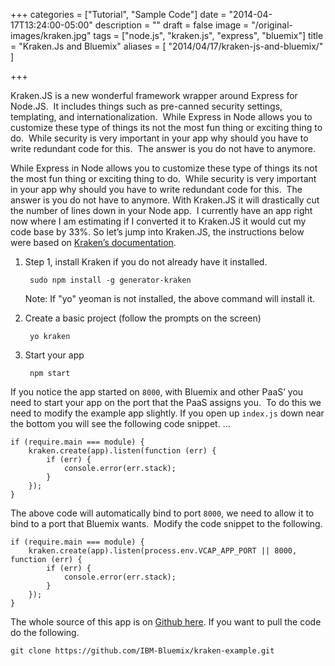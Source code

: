 +++
categories = ["Tutorial", "Sample Code"]
date = "2014-04-17T13:24:00-05:00"
description = ""
draft = false
image = "/original-images/kraken.jpg"
tags = ["node.js", "kraken.js", "express", "bluemix"]
title = "Kraken.Js and Bluemix"
aliases = [
    "2014/04/17/kraken-js-and-bluemix/"
]

+++

Kraken.JS is a new wonderful framework wrapper around Express for Node.JS.  It includes things such as pre-canned security settings, templating, and internationalization.  While Express in Node allows you to customize these type of things its not the most fun thing or exciting thing to do.  While security is very important in your app why should you have to write redundant code for this.  The answer is you do not have to anymore.

While Express in Node allows you to customize these type of things its not the most fun thing or exciting thing to do.  While security is very important in your app why should you have to write redundant code for this.  The answer is you do not have to anymore. With Kraken.JS it will drastically cut the number of lines down in your Node app.  I currently have an app right now where I am estimating if I converted it to Kraken.JS it would cut my code base by 33%. So let’s jump into Kraken.JS, the instructions below were based on [Kraken’s documentation](http://krakenjs.com/#gettingstarted").

1. Step 1, install Kraken if you do not already have it installed.

        sudo npm install -g generator-kraken

    Note: If "yo" yeoman is not installed, the above command will install it.
2. Create a basic project (follow the prompts on the screen)

        yo kraken
3. Start your app

        npm start

If you notice the app started on `8000`, with Bluemix and other PaaS’ you need to start your app on the port that the PaaS assigns you.  To do this we need to modify the example app slightly. If you open up `index.js` down near the bottom you will see the following code snippet. …
```
if (require.main === module) {
    kraken.create(app).listen(function (err) {
        if (err) {
            console.error(err.stack);
        }
    });
}
```
The above code will automatically bind to port `8000`, we need to allow it to bind to a port that Bluemix wants.  Modify the code snippet to the following.

```
if (require.main === module) {
    kraken.create(app).listen(process.env.VCAP_APP_PORT || 8000, function (err) {
        if (err) {
            console.error(err.stack);
        }
    });
}
```
The whole source of this app is on [Github here](https://github.com/IBM-Bluemix/kraken-example).  If you want to pull the code do the following.

```
git clone https://github.com/IBM-Bluemix/kraken-example.git
```
